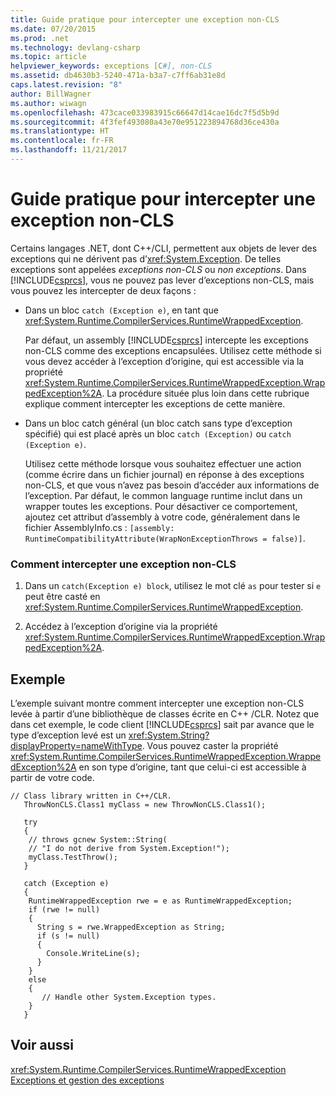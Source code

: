 ```yaml
---
title: Guide pratique pour intercepter une exception non-CLS
ms.date: 07/20/2015
ms.prod: .net
ms.technology: devlang-csharp
ms.topic: article
helpviewer_keywords: exceptions [C#], non-CLS
ms.assetid: db4630b3-5240-471a-b3a7-c7ff6ab31e8d
caps.latest.revision: "8"
author: BillWagner
ms.author: wiwagn
ms.openlocfilehash: 473cace033983915c66647d14cae16dc7f5d5b9d
ms.sourcegitcommit: 4f3fef493080a43e70e951223894768d36ce430a
ms.translationtype: HT
ms.contentlocale: fr-FR
ms.lasthandoff: 11/21/2017
---
```

# <a name="how-to-catch-a-non-cls-exception"></a>Guide pratique pour intercepter une exception non-CLS
Certains langages .NET, dont C++/CLI, permettent aux objets de lever des exceptions qui ne dérivent pas d’<xref:System.Exception>. De telles exceptions sont appelées *exceptions non-CLS* ou *non exceptions*. Dans [!INCLUDE[csprcs](~/includes/csprcs-md.md)], vous ne pouvez pas lever d’exceptions non-CLS, mais vous pouvez les intercepter de deux façons :  
  
-   Dans un bloc `catch (Exception e)`, en tant que <xref:System.Runtime.CompilerServices.RuntimeWrappedException>.  
  
     Par défaut, un assembly [!INCLUDE[csprcs](~/includes/csprcs-md.md)] intercepte les exceptions non-CLS comme des exceptions encapsulées. Utilisez cette méthode si vous devez accéder à l’exception d’origine, qui est accessible via la propriété <xref:System.Runtime.CompilerServices.RuntimeWrappedException.WrappedException%2A>. La procédure située plus loin dans cette rubrique explique comment intercepter les exceptions de cette manière.  
  
-   Dans un bloc catch général (un bloc catch sans type d’exception spécifié) qui est placé après un bloc `catch (Exception)` ou `catch (Exception e)`.  
  
     Utilisez cette méthode lorsque vous souhaitez effectuer une action (comme écrire dans un fichier journal) en réponse à des exceptions non-CLS, et que vous n’avez pas besoin d’accéder aux informations de l’exception. Par défaut, le common language runtime inclut dans un wrapper toutes les exceptions. Pour désactiver ce comportement, ajoutez cet attribut d’assembly à votre code, généralement dans le fichier AssemblyInfo.cs : `[assembly: RuntimeCompatibilityAttribute(WrapNonExceptionThrows = false)]`.  
  
### <a name="to-catch-a-non-cls-exception"></a>Comment intercepter une exception non-CLS  
  
1.  Dans un `catch(Exception e) block`, utilisez le mot clé `as` pour tester si `e` peut être casté en <xref:System.Runtime.CompilerServices.RuntimeWrappedException>.  
  
2.  Accédez à l’exception d’origine via la propriété <xref:System.Runtime.CompilerServices.RuntimeWrappedException.WrappedException%2A>.  
  
## <a name="example"></a>Exemple  
 L’exemple suivant montre comment intercepter une exception non-CLS levée à partir d’une bibliothèque de classes écrite en C++ /CLR. Notez que dans cet exemple, le code client [!INCLUDE[csprcs](~/includes/csprcs-md.md)] sait par avance que le type d’exception levé est un <xref:System.String?displayProperty=nameWithType>. Vous pouvez caster la propriété <xref:System.Runtime.CompilerServices.RuntimeWrappedException.WrappedException%2A> en son type d’origine, tant que celui-ci est accessible à partir de votre code.  
  
```  
// Class library written in C++/CLR.  
   ThrowNonCLS.Class1 myClass = new ThrowNonCLS.Class1();  
  
   try  
   {  
    // throws gcnew System::String(  
    // "I do not derive from System.Exception!");  
    myClass.TestThrow();   
   }  
  
   catch (Exception e)  
   {  
    RuntimeWrappedException rwe = e as RuntimeWrappedException;  
    if (rwe != null)      
    {  
      String s = rwe.WrappedException as String;  
      if (s != null)  
      {  
        Console.WriteLine(s);  
      }  
    }  
    else  
    {  
       // Handle other System.Exception types.  
    }  
   }             
```  
  
## <a name="see-also"></a>Voir aussi  
 <xref:System.Runtime.CompilerServices.RuntimeWrappedException>  
 [Exceptions et gestion des exceptions](../../../csharp/programming-guide/exceptions/index.md)
